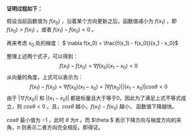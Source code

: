 **证明过程如下：**



假设当前函数值为 $f(x_0)$ ，沿着某个方向更新之后，函数值减小为 $f(x_1)$ ，即 $f(x_0) > f(x_1)$ ，或者 $f(x_1) - f(x_0) < 0$ 。



再来考虑 $x_0$ 处的梯度： $ \nabla f(x_0) =  \frac{f(x_1) - f(x_0)}{x_1 - x_0}$ 



整理上述两个式子，可以得到：
$$
f(x_1) - f(x_0) = \nabla f(x_0) (x_1 - x_0) < 0
$$
从向量的角度，上式可以表示为：
$$
f(x_1) - f(x_0) = \nabla f(x_0) (x_1 - x_0) = |\nabla f(x_0)| |(x_1 - x_0)|cos\theta  < 0
$$
由于 $|\nabla f(x_0)|$ 和 $|(x_1 - x_0)|$ 都是标量且大于等于0，因此为了满足上式不等式成立，则 $cos \theta < 0$ 。且，$cos \theta$ 越小，$f(x_1) - f(x_0)$ 越小， 函数值下降越快。



$cos \theta$ 最小值为 $-1$ ，此时 $\theta$ 为$\pi$ 。而 $\theta $ 表示下降方向与梯度方向的夹角，$\pi$ 则表示二者方向完全相反。即得证。